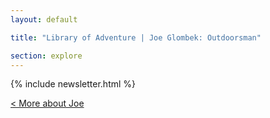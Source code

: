 ```yaml
---
layout: default

title: "Library of Adventure | Joe Glombek: Outdoorsman"

section: explore
---
```


{% include newsletter.html %}


<a href="../">&lt; More about Joe</a>